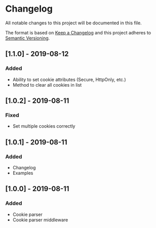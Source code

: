 # Changelog
All notable changes to this project will be documented in this file.

The format is based on [Keep a Changelog](http://keepachangelog.com/en/1.0.0/)
and this project adheres to [Semantic Versioning](http://semver.org/spec/v2.0.0.html).

## [1.1.0] - 2019-08-12
### Added
- Ability to set cookie attributes (Secure, HttpOnly, etc.)
- Method to clear all cookies in list

## [1.0.2] - 2019-08-11
### Fixed
- Set multiple cookies correctly

## [1.0.1] - 2019-08-11
### Added
- Changelog
- Examples

## [1.0.0] - 2019-08-11
### Added
- Cookie parser
- Cookie parser middleware

